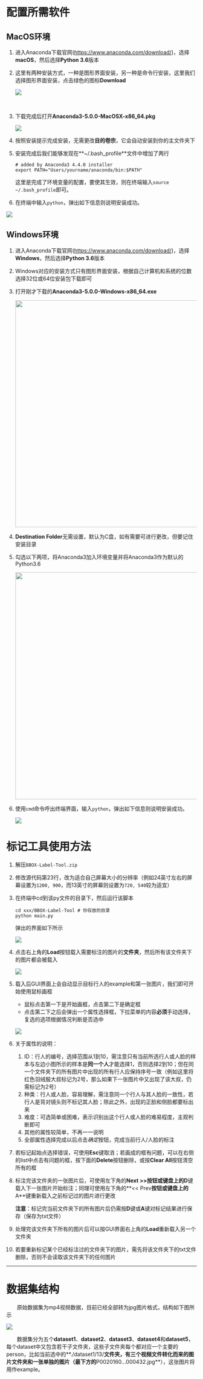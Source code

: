# 配置所需软件

## MacOS环境

1. 进入Anaconda下载官网(https://www.anaconda.com/download/)，选择**macOS**，然后选择**Python 3.6**版本

2. 这里有两种安装方式，一种是图形界面安装，另一种是命令行安装，这里我们选择图形界面安装，点击绿色的图标**Download**

   ![](http://oxg3si0yz.bkt.clouddn.com/1.png)

   ​

3. 下载完成后打开**Anaconda3-5.0.0-MacOSX-x86_64.pkg**

   ![](http://oxg3si0yz.bkt.clouddn.com/2.png)

4. 按照安装提示完成安装，无需更改**目的卷宗**，它会自动安装到你的主文件夹下

5. 安装完成后我们能够发现在**~/.bash_profile**文件中增加了两行

   ```shell
   # added by Anaconda3 4.4.0 installer
   export PATH="Users/yourname/anaconda/bin:$PATH"
   ```

   这里是完成了环境变量的配置，要使其生效，则在终端输入`source ~/.bash_profile`即可。

6. 在终端中输入`python`，弹出如下信息则说明安装成功。

![](http://oxg3si0yz.bkt.clouddn.com/3.png)

## Windows环境

1. 进入Anaconda下载官网(https://www.anaconda.com/download/)，选择**Windows**，然后选择**Python 3.6**版本

2. Windows对应的安装方式只有图形界面安装，根据自己计算机和系统的位数选择32位或64位安装包下载即可

3. 打开刚才下载的**Anaconda3-5.0.0-Windows-x86_64.exe**

   <img src="http://oxg3si0yz.bkt.clouddn.com/4.png" width="600px"/>

4. **Destination Folder**无需设置，默认为C盘，如有需要可进行更改，但要记住安装目录

5. 勾选以下两项，将Anaconda3加入环境变量并将Anaconda3作为默认的Python3.6

   <img src="http://oxg3si0yz.bkt.clouddn.com/5.png" width="600px"/>

6. 使用`cmd`命令呼出终端界面，输入`python`，弹出如下信息则说明安装成功。

   ![](http://oxg3si0yz.bkt.clouddn.com/6.png)

# 标记工具使用方法

1. 解压`BBOX-Label-Tool.zip`

2. 修改源代码第23行，改为适合自己屏幕大小的分辨率（例如24英寸左右的屏幕设置为`1200, 900`，而13英寸的屏幕则设置为`720, 540`较为适宜）

3. 在终端中cd到该py文件的目录下，然后运行该脚本

   ```shell
   cd xxx/BBOX-Label-Tool # 你存放的目录
   python main.py
   ```

   弹出的界面如下所示

   ![](http://oxg3si0yz.bkt.clouddn.com/bbox1.png)

4. 点击右上角的**Load**按钮载入需要标注的图片的**文件夹**，然后所有该文件夹下的图片都会被载入

   ![](http://oxg3si0yz.bkt.clouddn.com/ltchooseDir.png)

5. 载入后GUI界面上会自动显示目标行人的example和第一张图片，我们即可开始使用鼠标画框

   - 鼠标点击第一下是开始画框，点击第二下是确定框
   - 点击第二下之后会弹出一个属性选择框，下拉菜单的内容**必须**手动选择，复选的选项根据情况判断是否选中

   ![](http://oxg3si0yz.bkt.clouddn.com/bbox2.png)

6. 关于属性的说明：

   1. ID：行人的编号，选择范围从1到10，需注意只有当前所选行人或人脸的样本与左边小图所示的样本是**同一个人**才能选择1，否则选择2到10；但在同一个文件夹下的所有图片中出现的所有行人应保持序号一致（例如这里将红色羽绒服大叔标记为2号，那么如果下一张图片中又出现了该大叔，仍需标记为2号）
   2. 种类：行人或人脸，容易理解，需注意同一个行人与其人脸的一致性，若行人是背对镜头则不标记其人脸；除此之外，出现的正脸和侧脸都要标出来
   3. 难度：可选简单或困难，表示识别出这个行人或人脸的难易程度，主观判断即可
   4. 其他的属性较简单，不再一一说明
   5. 全部属性选择完成以后点击*确定*按钮，完成当前行人/人脸的标注

7. 若标记起始点选择错误，可使用**Esc**键取消；若画成的框有问题，可以在右侧的list中点击有问题的框，按下面的**Delete**按钮删除，或按**Clear All**按钮清空所有的框

8. 标注完该文件夹的一张图片后，可使用左下角的**Next >>**按钮或键盘上的**D**键载入下一张图片开始标注；同理可使用左下角的**<< Prev**按钮或键盘上的**A**键重新载入之前标记过的图片进行更改

   **注意**：标记完当前文件夹下的所有图片后仍需按**D**键或**A**键对标记结果进行保存（保存为txt文件）

9. 处理完该文件夹下所有的图片后可以按GUI界面右上角的**Load**重新载入另一个文件夹

10. 若要重新标记某个已经标注过的文件夹下的图片，需先将该文件夹下的txt文件删除，否则不会读取该文件夹下的任何图片

---

# 数据集结构

　　原始数据集为mp4视频数据，目前已经全部转为jpg图片格式，结构如下图所示

![](http://oxg3si0yz.bkt.clouddn.com/ltdatasetStrcut.png)

　　数据集分为五个**dataset1**、**dataset2**、**dataset3**、**dataset4**和**dataset5**，每个dataset中又包含若干子文件夹，这些子文件夹每个都对应一个主要的person，比如当前选中的**./dataset1/13/**文件夹，有三个视频文件转化而来的图片文件夹和一张单独的图片（最下方的**P0020160...000432.jpg**），这张图片将用作example。
